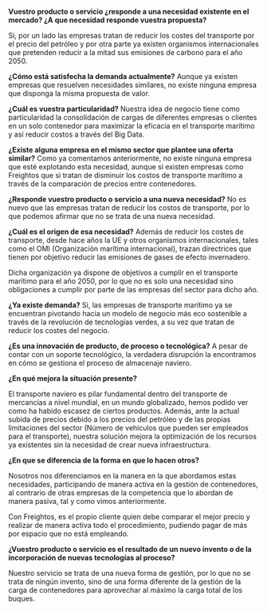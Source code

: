 **Vuestro producto o servicio ¿responde a una necesidad existente en el mercado? ¿A que necesidad responde vuestra propuesta?**

Si, por un lado las empresas tratan de reducir los costes del transporte por el precio del petróleo y por otra parte ya existen organismos internacionales que pretenden reducir a la mitad sus emisiones de carbono para el año 2050. 

**¿Cómo está satisfecha la demanda actualmente?**
Aunque ya existen empresas que resuelven necesidades similares, no existe ninguna empresa que disponga la misma propuesta de valor.

**¿Cuál es vuestra particularidad?**
Nuestra idea de negocio tiene como particularidad la consolidación de cargas de diferentes empresas o clientes en un solo contenedor para maximizar la eficacia en el transporte marítimo y así reducir costos a través del Big Data. 

**¿Existe alguna empresa en el mismo sector que plantee una oferta similar?**
Como ya comentamos anteriormente, no existe ninguna empresa que esté explotando esta necesidad, aunque si existen empresas como Freightos que si tratan de disminuir los costos de transporte marítimo a través de la comparación de precios entre contenedores.

**¿Responde vuestro producto o servicio a una nueva necesidad?**
No es nuevo que las empresas tratan de reducir los costos de transporte, por lo que podemos afirmar que no se trata de una nueva necesidad.  

**¿Cuál es el origen de esa necesidad?**
Además de reducir los costes de transporte, desde hace años la UE y otros organismos internacionales, tales como el OMI (Organización marítima internacional), trazan directrices que tienen por objetivo reducir las emisiones de gases de efecto invernadero.

Dicha organización ya dispone de objetivos a cumplir en el transporte marítimo para el año 2050, por lo que no es solo una necesidad sino obligaciones a cumplir por parte de las empresas del sector para dicho año.

**¿Ya existe demanda?**
Si, las empresas de transporte marítimo ya se encuentran pivotando hacia un modelo de negocio más eco sostenible a través de la revolución de tecnologías verdes, a su vez que tratan de reducir los costes del negocio.

**¿Es una innovación de producto, de proceso o tecnológica?** A pesar de contar con un soporte tecnológico, la verdadera disrupción la encontramos en cómo se gestiona el proceso de almacenaje naviero.

**¿En qué mejora la situación presente?** 

El transporte naviero es pilar fundamental dentro del transporte de mercancías a nivel mundial, en un mundo globalizado, hemos podido ver como ha habido escasez de ciertos productos. Además, ante la actual subida de precios debido a los precios del petróleo y de las propias limitaciones del sector (Número de vehículos que pueden ser empleados para el transporte), nuestra solución mejora la optimización de los recursos ya existentes sin la necesidad de crear nueva infraestructura.

**¿En que se diferencia de la forma en que lo hacen otros?** 

Nosotros nos diferenciamos en la manera en la que abordamos estas necesidades, participando de manera activa en la gestión de contenedores, al contrario de otras empresas de la competencia que lo abordan de manera pasiva, tal y como vimos anteriormente.

Con Freightos, es el propio cliente quien debe comparar el mejor precio y realizar de manera activa todo el procedimiento, pudiendo pagar de más por espacio que no está empleando.

**¿Vuestro producto o servicio es el resultado de un nuevo invento o de la incorporación de nuevas tecnologías al proceso?**

Nuestro servicio se trata de una nueva forma de gestión, por lo que no se trata de ningún invento, sino de una forma diferente de la gestión de la carga de contenedores para aprovechar al máximo la carga total de los buques.